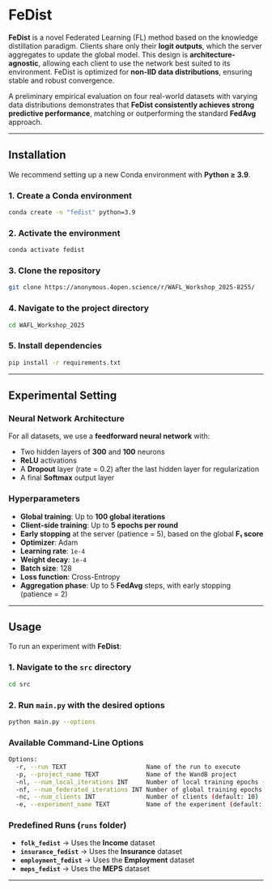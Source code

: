 # FeDist

**FeDist** is a novel Federated Learning (FL) method based on the knowledge distillation paradigm. Clients share only their **logit outputs**, which the server aggregates to update the global model. This design is **architecture-agnostic**, allowing each client to use the network best suited to its environment. FeDist is optimized for **non-IID data distributions**, ensuring stable and robust convergence.

A preliminary empirical evaluation on four real-world datasets with varying data distributions demonstrates that **FeDist consistently achieves strong predictive performance**, matching or outperforming the standard **FedAvg** approach.

---

## **Installation**

We recommend setting up a new Conda environment with **Python ≥ 3.9**.

### **1. Create a Conda environment**
```bash
conda create -n "fedist" python=3.9
```

### **2. Activate the environment**
```bash
conda activate fedist
```

### **3. Clone the repository**
```bash
git clone https://anonymous.4open.science/r/WAFL_Workshop_2025-8255/
```

### **4. Navigate to the project directory**
```bash
cd WAFL_Workshop_2025
```

### **5. Install dependencies**
```bash
pip install -r requirements.txt
```

---

## **Experimental Setting**

### **Neural Network Architecture**

For all datasets, we use a **feedforward neural network** with:

- Two hidden layers of **300** and **100** neurons
- **ReLU** activations
- A **Dropout** layer (rate = 0.2) after the last hidden layer for regularization
- A final **Softmax** output layer

### **Hyperparameters**

- **Global training**: Up to **100 global iterations**
- **Client-side training**: Up to **5 epochs per round**
- **Early stopping** at the server (patience = 5), based on the global **F₁ score**
- **Optimizer**: Adam
- **Learning rate**: `1e-4`
- **Weight decay**: `1e-4`
- **Batch size**: 128
- **Loss function**: Cross-Entropy
- **Aggregation phase**: Up to 5 **FedAvg** steps, with early stopping (patience = 2)

---

## **Usage**

To run an experiment with **FeDist**:

### **1. Navigate to the `src` directory**
```bash
cd src
```

### **2. Run `main.py` with the desired options**
```bash
python main.py --options
```

### **Available Command-Line Options**
```bash
Options:
  -r, --run TEXT                      Name of the run to execute
  -p, --project_name TEXT             Name of the WandB project
  -nl, --num_local_iterations INT     Number of local training epochs (default: 30)
  -nf, --num_federated_iterations INT Number of global training epochs (default: 100)
  -nc, --num_clients INT              Number of clients (default: 10)
  -e, --experiment_name TEXT          Name of the experiment (default: 'New')
```

### **Predefined Runs (`runs` folder)**

- **`folk_fedist`** → Uses the **Income** dataset  
- **`insurance_fedist`** → Uses the **Insurance** dataset  
- **`employment_fedist`** → Uses the **Employment** dataset  
- **`meps_fedist`** → Uses the **MEPS** dataset  

---
